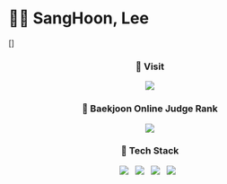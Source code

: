 # 🙋‍♂️ SangHoon, Lee

[]
<h3 align="center"> 🚀 Visit </h3>
<p align="center">
  <a href="https://github.com/ss-hoon"><img src="https://hits.seeyoufarm.com/api/count/incr/badge.svg?url=https%3A%2F%2Fgithub.com%2Fss-hoon&count_bg=%2379C83D&title_bg=%23555555&icon=github.svg&icon_color=%23E1DEDE&title=hits&edge_flat=false"/></a>
</p>

<h3 align="center"> 🥇 Baekjoon Online Judge Rank </h3>
<p align='center'>
  <a href="https://solved.ac/lshoon1128">
    <img src="http://mazassumnida.wtf/api/generate_badge?boj=lshoon1128"/>
  </a>
</p>

<h3 align="center"> 🔎 Tech Stack </h3>
 
<p align="center">
  <img src="https://img.shields.io/badge/Java-E34F26?style=flat-square&logo=Java&logoColor=white"/></a> &nbsp
  <img src="https://img.shields.io/badge/Spring-6DB33F?style=flat-square&logo=Spring&logoColor=white"/></a> &nbsp 
  <img src="https://img.shields.io/badge/Vue.js-4FC08D?style=flat-square&logo=Vue.js&logoColor=white"/></a> &nbsp
  <img src="https://img.shields.io/badge/MySQL-4479A1?style=flat-square&logo=MySQL&logoColor=white"/></a> &nbsp  
</p>
